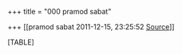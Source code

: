 +++
title = "000 pramod sabat"

+++
[[pramod sabat	2011-12-15, 23:25:52 [Source](https://groups.google.com/g/bvparishat/c/4yaYUvGT5mU)]]



[TABLE]

